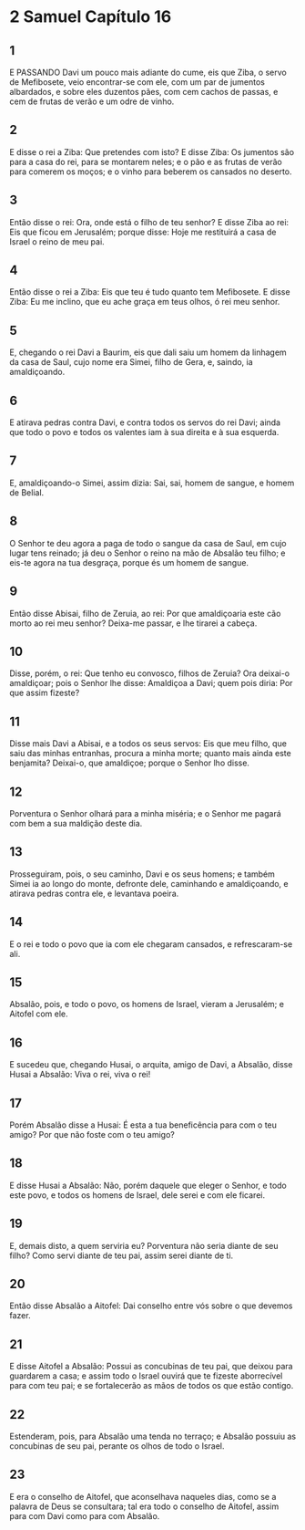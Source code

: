 # 2 Samuel Capítulo 16

## 1
E PASSANDO Davi um pouco mais adiante do cume, eis que Ziba, o servo de Mefibosete, veio encontrar-se com ele, com um par de jumentos albardados, e sobre eles duzentos pães, com cem cachos de passas, e cem de frutas de verão e um odre de vinho.

## 2
E disse o rei a Ziba: Que pretendes com isto? E disse Ziba: Os jumentos são para a casa do rei, para se montarem neles; e o pão e as frutas de verão para comerem os moços; e o vinho para beberem os cansados no deserto.

## 3
Então disse o rei: Ora, onde está o filho de teu senhor? E disse Ziba ao rei: Eis que ficou em Jerusalém; porque disse: Hoje me restituirá a casa de Israel o reino de meu pai.

## 4
Então disse o rei a Ziba: Eis que teu é tudo quanto tem Mefibosete. E disse Ziba: Eu me inclino, que eu ache graça em teus olhos, ó rei meu senhor.

## 5
E, chegando o rei Davi a Baurim, eis que dali saiu um homem da linhagem da casa de Saul, cujo nome era Simei, filho de Gera, e, saindo, ia amaldiçoando.

## 6
E atirava pedras contra Davi, e contra todos os servos do rei Davi; ainda que todo o povo e todos os valentes iam à sua direita e à sua esquerda.

## 7
E, amaldiçoando-o Simei, assim dizia: Sai, sai, homem de sangue, e homem de Belial.

## 8
O Senhor te deu agora a paga de todo o sangue da casa de Saul, em cujo lugar tens reinado; já deu o Senhor o reino na mão de Absalão teu filho; e eis-te agora na tua desgraça, porque és um homem de sangue.

## 9
Então disse Abisai, filho de Zeruia, ao rei: Por que amaldiçoaria este cão morto ao rei meu senhor? Deixa-me passar, e lhe tirarei a cabeça.

## 10
Disse, porém, o rei: Que tenho eu convosco, filhos de Zeruia? Ora deixai-o amaldiçoar; pois o Senhor lhe disse: Amaldiçoa a Davi; quem pois diria: Por que assim fizeste?

## 11
Disse mais Davi a Abisai, e a todos os seus servos: Eis que meu filho, que saiu das minhas entranhas, procura a minha morte; quanto mais ainda este benjamita? Deixai-o, que amaldiçoe; porque o Senhor lho disse.

## 12
Porventura o Senhor olhará para a minha miséria; e o Senhor me pagará com bem a sua maldição deste dia.

## 13
Prosseguiram, pois, o seu caminho, Davi e os seus homens; e também Simei ia ao longo do monte, defronte dele, caminhando e amaldiçoando, e atirava pedras contra ele, e levantava poeira.

## 14
E o rei e todo o povo que ia com ele chegaram cansados, e refrescaram-se ali.

## 15
Absalão, pois, e todo o povo, os homens de Israel, vieram a Jerusalém; e Aitofel com ele.

## 16
E sucedeu que, chegando Husai, o arquita, amigo de Davi, a Absalão, disse Husai a Absalão: Viva o rei, viva o rei!

## 17
Porém Absalão disse a Husai: É esta a tua beneficência para com o teu amigo? Por que não foste com o teu amigo?

## 18
E disse Husai a Absalão: Não, porém daquele que eleger o Senhor, e todo este povo, e todos os homens de Israel, dele serei e com ele ficarei.

## 19
E, demais disto, a quem serviria eu? Porventura não seria diante de seu filho? Como servi diante de teu pai, assim serei diante de ti.

## 20
Então disse Absalão a Aitofel: Dai conselho entre vós sobre o que devemos fazer.

## 21
E disse Aitofel a Absalão: Possui as concubinas de teu pai, que deixou para guardarem a casa; e assim todo o Israel ouvirá que te fizeste aborrecível para com teu pai; e se fortalecerão as mãos de todos os que estão contigo.

## 22
Estenderam, pois, para Absalão uma tenda no terraço; e Absalão possuiu as concubinas de seu pai, perante os olhos de todo o Israel.

## 23
E era o conselho de Aitofel, que aconselhava naqueles dias, como se a palavra de Deus se consultara; tal era todo o conselho de Aitofel, assim para com Davi como para com Absalão.


